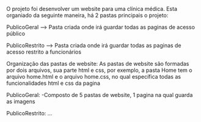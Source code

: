 O projeto foi desenvolver um website para uma clínica médica. Esta organiado da seguinte maneira, há 2 pastas principais o projeto:

PublicoGeral --> Pasta criada onde irá guardar todas as paginas de acesso público

PublicoRestrito --> Pasta criada onde irá guardar todas as paginas de acesso restrito a funcionários


Organização das pastas de website:
      As pastas de website são formadas por dois arquivos, sua parte html e css, por exemplo, a pasta Home tem o arquivo home.html e o arquivo home.css, no qual específica todas as funcionalidades html e css da pagina


PublicoGeral:
-Composto de 5 pastas de website, 1 pagina na qual guarda as imagens

PublicoRestrito:
 ...
